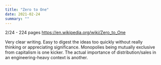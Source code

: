 ```yaml
---
title: "Zero to One"
date: 2021-02-24
summary: ""
---
```


2/24 - 224 pages
https://en.wikipedia.org/wiki/Zero_to_One

Very clear writing. Easy to digest the ideas too quickly without really
thinking or appreciating significance. Monopolies being mutually exclusive from capitalism is one kicker.
The actual importance of distribution/sales in an engineering-heavy context is
another.
